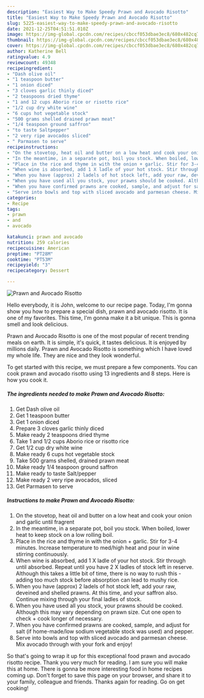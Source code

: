 ```yaml
---
description: "Easiest Way to Make Speedy Prawn and Avocado Risotto"
title: "Easiest Way to Make Speedy Prawn and Avocado Risotto"
slug: 5225-easiest-way-to-make-speedy-prawn-and-avocado-risotto
date: 2021-12-25T04:51:51.010Z
image: https://img-global.cpcdn.com/recipes/cbccf053dbae3ec8/680x482cq70/prawn-and-avocado-risotto-recipe-main-photo.jpg
thumbnail: https://img-global.cpcdn.com/recipes/cbccf053dbae3ec8/680x482cq70/prawn-and-avocado-risotto-recipe-main-photo.jpg
cover: https://img-global.cpcdn.com/recipes/cbccf053dbae3ec8/680x482cq70/prawn-and-avocado-risotto-recipe-main-photo.jpg
author: Katherine Bell
ratingvalue: 4.9
reviewcount: 49348
recipeingredient:
- "Dash olive oil"
- "1 teaspoon butter"
- "1 onion diced"
- "3 cloves garlic thinly diced"
- "2 teaspoons dried thyme"
- "1 and 12 cups Aborio rice or risotto rice"
- "1/2 cup dry white wine"
- "6 cups hot vegetable stock"
- "500 grams shelled drained prawn meat"
- "1/4 teaspoon ground saffron"
- "to taste Saltpepper"
- "2 very ripe avocados sliced"
- " Parmasen to serve"
recipeinstructions:
- "On the stovetop, heat oil and butter on a low heat and cook your onion and garlic until fragrent"
- "In the meantime, in a separate pot, boil you stock. When boiled, lower heat to keep stock on a low rolling boil."
- "Place in the rice and thyme in with the onion + garlic. Stir for 3-4 minutes. Increase temperature to med/high heat and pour in wine stirring continuously."
- "When wine is absorbed, add 1 X ladle of your hot stock. Stir through until absorbed. Repeat until you have 2 X ladles of stock left in reserve. Although this takes a little bit of time, there is no way to rush this - adding too much stock before absorption can lead to mushy rice."
- "When you have (approx) 2 ladels of hot stock left, add your raw, deveined and shelled prawns. At this time, and your saffron also. Continue mixing through your final ladles of stock."
- "When you have used all you stock, your prawns should be cooked. Although this may vary depending on prawn size. Cut one open to check + cook longer of necessary."
- "When you have confirmed prawns are cooked, sample, and adjust for salt (if home-made/low sodium vegetable stock was used) and pepper."
- "Serve into bowls and top with sliced avocado and parmesan cheese. Mix avocado through with your fork and enjoy!"
categories:
- Recipe
tags:
- prawn
- and
- avocado

katakunci: prawn and avocado 
nutrition: 259 calories
recipecuisine: American
preptime: "PT28M"
cooktime: "PT53M"
recipeyield: "3"
recipecategory: Dessert

---
```



![Prawn and Avocado Risotto](https://img-global.cpcdn.com/recipes/cbccf053dbae3ec8/680x482cq70/prawn-and-avocado-risotto-recipe-main-photo.jpg)

Hello everybody, it is John, welcome to our recipe page. Today, I'm gonna show you how to prepare a special dish, prawn and avocado risotto. It is one of my favorites. This time, I'm gonna make it a bit unique. This is gonna smell and look delicious.



Prawn and Avocado Risotto is one of the most popular of recent trending meals on earth. It is simple, it's quick, it tastes delicious. It is enjoyed by millions daily. Prawn and Avocado Risotto is something which I have loved my whole life. They are nice and they look wonderful.


To get started with this recipe, we must prepare a few components. You can cook prawn and avocado risotto using 13 ingredients and 8 steps. Here is how you cook it.

<!--inarticleads1-->

##### The ingredients needed to make Prawn and Avocado Risotto:

1. Get Dash olive oil
1. Get 1 teaspoon butter
1. Get 1 onion diced
1. Prepare 3 cloves garlic thinly diced
1. Make ready 2 teaspoons dried thyme
1. Take 1 and 1/2 cups Aborio rice or risotto rice
1. Get 1/2 cup dry white wine
1. Make ready 6 cups hot vegetable stock
1. Take 500 grams shelled, drained prawn meat
1. Make ready 1/4 teaspoon ground saffron
1. Make ready to taste Salt/pepper
1. Make ready 2 very ripe avocados, sliced
1. Get  Parmasen to serve




<!--inarticleads2-->

##### Instructions to make Prawn and Avocado Risotto:

1. On the stovetop, heat oil and butter on a low heat and cook your onion and garlic until fragrent
1. In the meantime, in a separate pot, boil you stock. When boiled, lower heat to keep stock on a low rolling boil.
1. Place in the rice and thyme in with the onion + garlic. Stir for 3-4 minutes. Increase temperature to med/high heat and pour in wine stirring continuously.
1. When wine is absorbed, add 1 X ladle of your hot stock. Stir through until absorbed. Repeat until you have 2 X ladles of stock left in reserve. Although this takes a little bit of time, there is no way to rush this - adding too much stock before absorption can lead to mushy rice.
1. When you have (approx) 2 ladels of hot stock left, add your raw, deveined and shelled prawns. At this time, and your saffron also. Continue mixing through your final ladles of stock.
1. When you have used all you stock, your prawns should be cooked. Although this may vary depending on prawn size. Cut one open to check + cook longer of necessary.
1. When you have confirmed prawns are cooked, sample, and adjust for salt (if home-made/low sodium vegetable stock was used) and pepper.
1. Serve into bowls and top with sliced avocado and parmesan cheese. Mix avocado through with your fork and enjoy!




So that's going to wrap it up for this exceptional food prawn and avocado risotto recipe. Thank you very much for reading. I am sure you will make this at home. There is gonna be more interesting food in home recipes coming up. Don't forget to save this page on your browser, and share it to your family, colleague and friends. Thanks again for reading. Go on get cooking!
